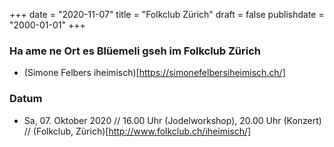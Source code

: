 ﻿+++
date = "2020-11-07"
title = "Folkclub Zürich"
draft = false
publishdate = "2000-01-01"
+++

### Ha ame ne Ort es Blüemeli gseh im Folkclub Zürich

* (Simone Felbers iheimisch)[https://simonefelbersiheimisch.ch/]


### Datum

* Sa, 07. Oktober 2020 // 16.00 Uhr (Jodelworkshop), 20.00 Uhr (Konzert) // (Folkclub, Zürich)[http://www.folkclub.ch/iheimisch/]